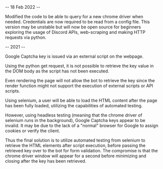-- 18 Feb 2022 --

Modified the code to be able to query for a new chrome driver when needed. Credentials are now required to be read from a config file. This version may be unstable but will now be open source for beginners exploring the usage of Discord APIs, web-scraping and making HTTP requests via python.

-- 2021 --

Google Captcha key is issued via an external script on the webpage.

Using the python get request, it is not possible to retrieve the key value in the DOM body as the script has not been executed.

Even rendering the page will not allow the bot to retrieve the key since the render function might not support the execution of external scripts or API scripts.

Using selenium, a user will be able to load the HTML content after the page has been fully loaded, utilizing the capabilities of automated testing.

However, using headless testing (meaning that the chrome driver of selenium runs in the background), Google Captcha keys appear to be invalid. It may be due to the lack of a "normal" browser for Google to assign cookies or verify the client.

Thus the final solution is to utilize automated testing from selenium to retrieve the HTML elements after script execution, before passing the retrieved key over to the bot for form validation. The compromise is that the chrome driver window will appear for a second before minimizing and closing after the key has been retrieved.
